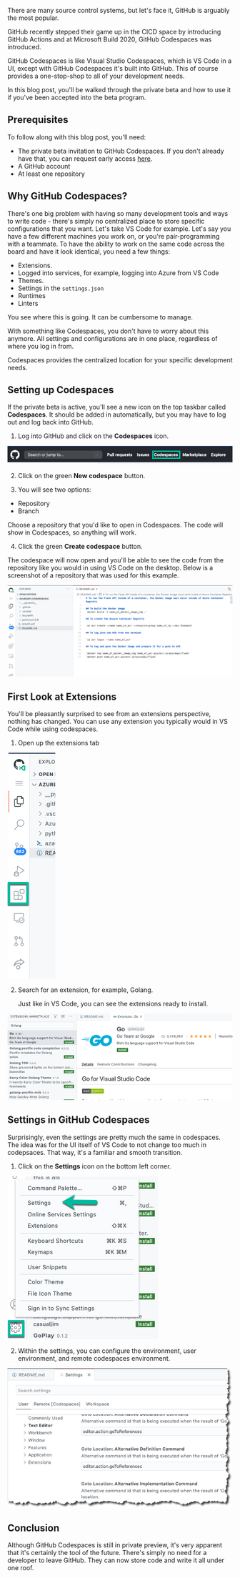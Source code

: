 There are many source control systems, but let's face it, GitHub is arguably the most popular. 

GitHub recently stepped their game up in the CICD space by introducing GitHub Actions and at Microsoft Build 2020, GitHub Codespaces was introduced.

GitHub Codespaces is like Visual Studio Codespaces, which is VS Code in a UI, except with GitHub Codespaces it's built into GitHub. This of course provides a one-stop-shop to all of your development needs. 

In this blog post, you'll be walked through the private beta and how to use it if you've been accepted into the beta program.

## Prerequisites

To follow along with this blog post, you'll need:

- The private beta invitation to GitHub Codespaces. If you don't already have that, you can request early access [here](https://github.com/features/codespaces).
- A GitHub account
- At least one repository

## Why GitHub Codespaces?

There's one big problem with having so many development tools and ways to write code - there's simply no centralized place to store specific configurations that you want. Let's take VS Code for example. Let's say you have a few different machines you work on, or you're pair-programming with a teammate. To have the ability to work on the same code across the board and have it look identical, you need a few things:

- Extensions.
- Logged into services, for example, logging into Azure from VS Code
- Themes.
- Settings in the `settings.json`
- Runtimes
- Linters

You see where this is going. It can be cumbersome to manage.

With something like Codespaces, you don't have to worry about this anymore. All settings and configurations are in one place, regardless of where you log in from.

Codespaces provides the centralized location for your specific development needs.

## Setting up Codespaces

If the private beta is active, you'll see a new icon on the top taskbar called **Codespaces**. It should be added in automatically, but you may have to log out and log back into GitHub.

1. Log into GitHub and click on the **Codespaces** icon.

![](images/1.png)

  2. Click on the green **New codespace** button.

  3. You will see two options:

- Repository
- Branch

Choose a repository that you'd like to open in Codespaces. The code will show in Codespaces, so anything will work.

  4. Click the green **Create codespace** button.

The codespace will now open and you'll be able to see the code from the repository like you would in using VS Code on the desktop. Below is a screenshot of a repository that was used for this example.

![](images/2.png)

## First Look at Extensions

You'll be pleasantly surprised to see from an extensions perspective, nothing has changed. You can use any extension you typically would in VS Code while using codespaces.

1. Open up the extensions tab

![](images/3.png)

  2. Search for an extension, for example, Golang.

       Just like in VS Code, you can see the extensions ready to install.

![](images/4.png)

## Settings in GitHub Codespaces

Surprisingly, even the settings are pretty much the same in codespaces. The idea was for the UI itself of VS Code to not change too much in codepsaces. That way, it's a familiar and smooth transition.

1. Click on the **Settings** icon on the bottom left corner.

![](images/5.png)

  2. Within the settings, you can configure the environment, user environment, and remote codespaces environment.

![](images/6.png)

## Conclusion

Although GitHub Codespaces is still in private preview, it's very apparent that it's certainly the tool of the future. There's simply no need for a developer to leave GitHub. They can now store code and write it all under one roof.